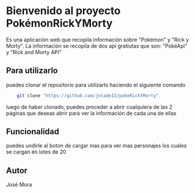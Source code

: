 # Bienvenido al proyecto PokémonRickYMorty

Es una aplicación web que recopila información sobre "Pokémon" y "Rick y Morty". La información se recopila
de dos api gratiutas que son: "PokéApi" y "Rick and Morty API"


## Para utilizarlo
 puedes clonar el repositorio para utilizarlo haciendo el siguiente comando

```bash
    git clone "https://github.com/jotade13/pokeRickYMorty"
```

luego de haber clonado, puedes proceder a abrir cualquiera de las 2 páginas que deseas abrir para ver la información de cada una de ellas

## Funcionalidad

   puedes undirle al boton de cargar mas para ver mas personajes los cuales se cargan en lotes de 20

## Autor

José Mora